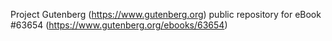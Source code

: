 Project Gutenberg (https://www.gutenberg.org) public repository for
eBook #63654 (https://www.gutenberg.org/ebooks/63654)
